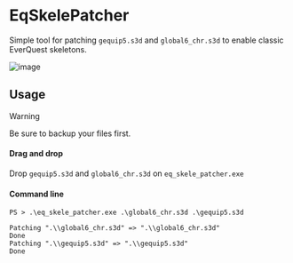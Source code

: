 # EqSkelePatcher

Simple tool for patching `gequip5.s3d` and `global6_chr.s3d` to enable classic EverQuest skeletons.

![image](https://github.com/nickgal/rtk-cli/assets/913141/0312acf4-4718-4c6e-a70b-70a06363addf)

## Usage

> [!WARNING]
> Be sure to backup your files first.

#### Drag and drop
Drop `gequip5.s3d` and `global6_chr.s3d` on `eq_skele_patcher.exe`

#### Command line
```
PS > .\eq_skele_patcher.exe .\global6_chr.s3d .\gequip5.s3d

Patching ".\\global6_chr.s3d" => ".\\global6_chr.s3d"
Done
Patching ".\\gequip5.s3d" => ".\\gequip5.s3d"
Done
```
